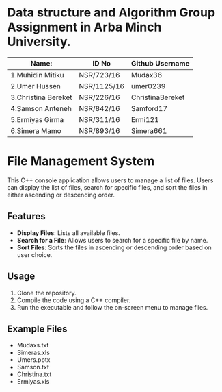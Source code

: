 # Data structure and Algorithm Group Assignment in Arba Minch University.
|Name:         | ID No     |Github Username   |                     
|-------------------------|-----------|-----|
|1.Muhidin Mitiku         | NSR/723/16 |Mudax36
|2.Umer     Hussen        | NSR/1125/16 |umer0239
|3.Christina Bereket      | NSR/226/16 |ChristinaBereket
|4.Samson    Anteneh      | NSR/842/16 |Samford17
|5.Ermiyas   Girma        | NSR/311/16 | Ermi121
|6.Simera     Mamo        | NSR/893/16 |Simera661
# File Management System

This C++ console application allows users to manage a list of files. Users can display the list of files, search for specific files, and sort the files in either ascending or descending order.

## Features

- **Display Files**: Lists all available files.
- **Search for a File**: Allows users to search for a specific file by name.
- **Sort Files**: Sorts the files in ascending or descending order based on user choice.

## Usage

1. Clone the repository.
2. Compile the code using a C++ compiler.
3. Run the executable and follow the on-screen menu to manage files.

## Example Files

- Mudaxs.txt
- Simeras.xls
- Umers.pptx
- Samson.txt
- Christina.txt
- Ermiyas.xls
